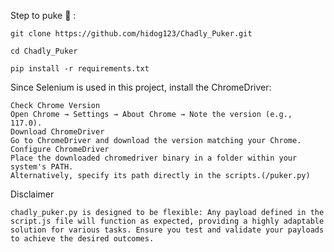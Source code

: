 Step to puke 🤢 :
```
git clone https://github.com/hidog123/Chadly_Puker.git
```
```
cd Chadly_Puker
```
```
pip install -r requirements.txt  
```
Since Selenium is used in this project, install the ChromeDriver:
```
Check Chrome Version
Open Chrome → Settings → About Chrome → Note the version (e.g., 117.0).
Download ChromeDriver
Go to ChromeDriver and download the version matching your Chrome.
Configure ChromeDriver
Place the downloaded chromedriver binary in a folder within your system's PATH.
Alternatively, specify its path directly in the scripts.(/puker.py)
```
Disclaimer
```
chadly_puker.py is designed to be flexible: Any payload defined in the script.js file will function as expected, providing a highly adaptable solution for various tasks. Ensure you test and validate your payloads to achieve the desired outcomes.
```
